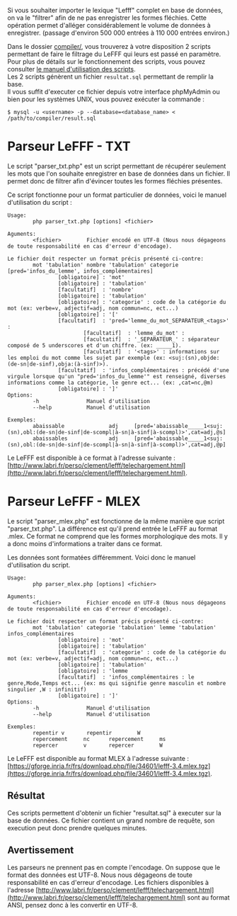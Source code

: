  
Si vous souhaiter importer le lexique "Lefff" complet en base de données, on va le "filtrer" afin de ne pas enregistrer les formes fléchies.
Cette opération permet d'alléger considérablement le volume de données à enregistrer. (passage d'environ 500 000 entrées à 110 000 entrées environ.)

Dans le dossier [compiler/](compiler/), vous trouverez à votre disposition 2 scripts permettant de faire le filtrage du LeFFF qui leurs est passé en paramètre.
Pour plus de détails sur le fonctionnement des scripts, vous pouvez consulter [le manuel d'utilisation des scripts](compiler/README.md).  
Les 2 scripts génèrent un fichier `resultat.sql` permettant de remplir la base.  
Il vous suffit d'executer ce fichier depuis votre interface phpMyAdmin ou bien pour les systèmes UNIX, vous pouvez exécuter la commande :  

    $ mysql -u <username> -p --database=<database_name> < /path/to/compiler/result.sql
    
# Parseur LeFFF - TXT
Le script "parser_txt.php" est un script permettant de récupérer seulement les mots que l'on souhaite enregistrer en base de données dans un fichier. 
Il permet donc de filtrer afin d'évincer toutes les formes fléchies présentes.

Ce script fonctionne pour un format particulier de données, voici le manuel d'utilisation du script : 
```
Usage:
        php parser_txt.php [options] <fichier>

Aguments:
        <fichier>        Fichier encodé en UTF-8 (Nous nous dégageons de toute responsabilité en cas d'erreur d'encodage).

Le fichier doit respecter un format précis présenté ci-contre:
        mot 'tabulation' nombre 'tabulation' categorie [pred='infos_du_lemme', infos_complémentaires]
                [obligatoire] : 'mot'
                [obligatoire] : 'tabulation'
                [facultatif]  : 'nombre'
                [obligatoire] : 'tabulation'
                [obligatoire] : 'categorie' : code de la catégorie du mot (ex: verbe=v, adjectif=adj, nom commun=nc, ect...)
                [obligatoire] : '['
                [facultatif]  : 'pred='lemme_du_mot_SEPARATEUR_<tags>'  :
                        [facultatif]  : 'lemme_du_mot' :
                        [facultatif]  : '_SEPARATEUR_' : séparateur composé de 5 underscores et d'un chiffre. (ex: _____1).
                        [facultatif]  : '<tags>' : informations sur les emploi du mot comme les sujet par exemple (ex: <suj:(sn),objde:(de-sn|de-sinf),obja:(à-sinf)>).
                [facultatif]  : 'infos_complémentaires : précédé d'une virgule lorsque qu'un "pred='infos_du_lemme'" est renseigné, diverses informations comme la catégorie, le genre ect... (ex: ,cat=nc,@m)
                [obligatoire] : ']'
Options:
        -h               Manuel d'utilisation
        --help           Manuel d'utilisation

Exemples:
        abaissable              adj     [pred='abaissable_____1<suj:(sn),obl:(de-sn|de-sinf|de-scompl|à-sn|à-sinf|à-scompl)>',cat=adj,@s]
        abaissables             adj     [pred='abaissable_____1<suj:(sn),obl:(de-sn|de-sinf|de-scompl|à-sn|à-sinf|à-scompl)>',cat=adj,@p]
```

Le LeFFF est disponible à  ce format à l'adresse suivante : [http://www.labri.fr/perso/clement/lefff/telechargement.html](http://www.labri.fr/perso/clement/lefff/telechargement.html).

# Parseur LeFFF - MLEX

Le script "parser_mlex.php" est fonctionne de la même manière que script "parser_txt.php". 
La différence est qu'il prend entrée le LeFFF au format .mlex. Ce format ne comprend que les formes morphologique des mots. 
Il y a donc moins d'informations a traiter dans ce format.

Les données sont formatées différemment. Voici donc le manuel d'utilisation du script.
```
Usage:
        php parser_mlex.php [options] <fichier>

Aguments:
        <fichier>        Fichier encodé en UTF-8 (Nous nous dégageons de toute responsabilité en cas d'erreur d'encodage). 

Le fichier doit respecter un format précis présenté ci-contre:
        mot 'tabulation' categorie 'tabulation' lemme 'tabulation' infos_complémentaires
                [obligatoire] : 'mot' 
                [obligatoire] : 'tabulation'
                [facultatif]  : 'categorie' : code de la catégorie du mot (ex: verbe=v, adjectif=adj, nom commun=nc, ect...) 
                [obligatoire] : 'tabulation'
                [obligatoire] : 'lemme 
                [facultatif]  : 'infos_complémentaires : le genre,Mode,Temps ect... (ex: ms qui signifie genre masculin et nombre singulier ,W : infinitif)
                [obligatoire] : ']'
Options:
        -h               Manuel d'utilisation
        --help           Manuel d'utilisation

Exemples:
        repentir v       repentir        W
        repercement     nc      repercement     ms
        repercer        v       repercer        W
```

Le LeFFF est disponible au format MLEX à l'adresse suivante : [https://gforge.inria.fr/frs/download.php/file/34601/lefff-3.4.mlex.tgz](https://gforge.inria.fr/frs/download.php/file/34601/lefff-3.4.mlex.tgz).

## Résultat

Ces scripts permettent d'obtenir un fichier "resultat.sql" à executer sur la base de données.
Ce fichier contient un grand nombre de requête, son execution peut donc prendre quelques minutes.


## Avertissement

Les parseurs ne prennent pas en compte l'encodage. On suppose que le format des données est UTF-8. Nous nous dégageons de toute responsabilité en cas d'erreur d'encodage.
Les fichiers disponibles à l'adresse [http://www.labri.fr/perso/clement/lefff/telechargement.html](http://www.labri.fr/perso/clement/lefff/telechargement.html) sont au format ANSI, pensez donc à les convertir en UTF-8.